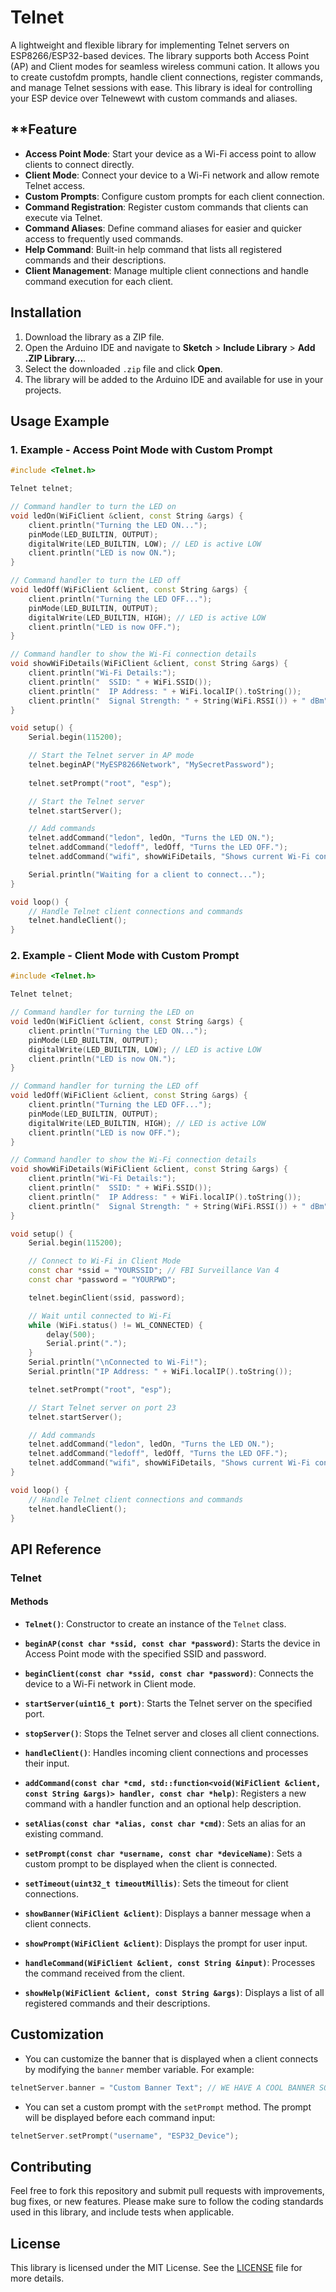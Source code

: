# **Telnet**


A lightweight and flexible library for implementing Telnet servers on ESP8266/ESP32-based devices. The library supports both Access Point (AP) and Client modes for seamless wireless communi cation. It allows you to create custofdm prompts, handle client connections, register commands, and manage Telnet sessions with ease. This library is ideal for controlling your ESP device over Telnewewt with custom commands and aliases.


## **Feature

- **Access Point Mode**: Start your device as a Wi-Fi access point to allow clients to connect directly.
- **Client Mode**: Connect your device to a Wi-Fi network and allow remote Telnet access.
- **Custom Prompts**: Configure custom prompts for each client connection.
- **Command Registration**: Register custom commands that clients can execute via Telnet.
- **Command Aliases**: Define command aliases for easier and quicker access to frequently used commands.
- **Help Command**: Built-in help command that lists all registered commands and their descriptions.
- **Client Management**: Manage multiple client connections and handle command execution for each client.

## **Installation**

1. Download the library as a ZIP file.
2. Open the Arduino IDE and navigate to **Sketch** > **Include Library** > **Add .ZIP Library...**.
3. Select the downloaded `.zip` file and click **Open**.
4. The library will be added to the Arduino IDE and available for use in your projects.

## **Usage Example**

### **1. Example - Access Point Mode with Custom Prompt**

```cpp
#include <Telnet.h>

Telnet telnet;

// Command handler to turn the LED on
void ledOn(WiFiClient &client, const String &args) {
    client.println("Turning the LED ON...");
    pinMode(LED_BUILTIN, OUTPUT);
    digitalWrite(LED_BUILTIN, LOW); // LED is active LOW
    client.println("LED is now ON.");
}

// Command handler to turn the LED off
void ledOff(WiFiClient &client, const String &args) {
    client.println("Turning the LED OFF...");
    pinMode(LED_BUILTIN, OUTPUT);
    digitalWrite(LED_BUILTIN, HIGH); // LED is active LOW
    client.println("LED is now OFF.");
}

// Command handler to show the Wi-Fi connection details
void showWiFiDetails(WiFiClient &client, const String &args) {
    client.println("Wi-Fi Details:");
    client.println("  SSID: " + WiFi.SSID());
    client.println("  IP Address: " + WiFi.localIP().toString());
    client.println("  Signal Strength: " + String(WiFi.RSSI()) + " dBm");
}

void setup() {
    Serial.begin(115200);

    // Start the Telnet server in AP mode
    telnet.beginAP("MyESP8266Network", "MySecretPassword");
    
    telnet.setPrompt("root", "esp");

    // Start the Telnet server
    telnet.startServer();

    // Add commands
    telnet.addCommand("ledon", ledOn, "Turns the LED ON.");
    telnet.addCommand("ledoff", ledOff, "Turns the LED OFF.");
    telnet.addCommand("wifi", showWiFiDetails, "Shows current Wi-Fi connection details.");

    Serial.println("Waiting for a client to connect...");
}

void loop() {
    // Handle Telnet client connections and commands
    telnet.handleClient();
}
```

### **2. Example - Client Mode with Custom Prompt**

```cpp
#include <Telnet.h>

Telnet telnet;

// Command handler for turning the LED on
void ledOn(WiFiClient &client, const String &args) {
    client.println("Turning the LED ON...");
    pinMode(LED_BUILTIN, OUTPUT);
    digitalWrite(LED_BUILTIN, LOW); // LED is active LOW
    client.println("LED is now ON.");
}

// Command handler for turning the LED off
void ledOff(WiFiClient &client, const String &args) {
    client.println("Turning the LED OFF...");
    pinMode(LED_BUILTIN, OUTPUT);
    digitalWrite(LED_BUILTIN, HIGH); // LED is active LOW
    client.println("LED is now OFF.");
}

// Command handler to show the Wi-Fi connection details
void showWiFiDetails(WiFiClient &client, const String &args) {
    client.println("Wi-Fi Details:");
    client.println("  SSID: " + WiFi.SSID());
    client.println("  IP Address: " + WiFi.localIP().toString());
    client.println("  Signal Strength: " + String(WiFi.RSSI()) + " dBm");
}

void setup() {
    Serial.begin(115200);

    // Connect to Wi-Fi in Client Mode
    const char *ssid = "YOURSSID"; // FBI Surveillance Van 4
    const char *password = "YOURPWD";

    telnet.beginClient(ssid, password);

    // Wait until connected to Wi-Fi
    while (WiFi.status() != WL_CONNECTED) {
        delay(500);
        Serial.print(".");
    }
    Serial.println("\nConnected to Wi-Fi!");
    Serial.println("IP Address: " + WiFi.localIP().toString());

    telnet.setPrompt("root", "esp");

    // Start Telnet server on port 23
    telnet.startServer();

    // Add commands
    telnet.addCommand("ledon", ledOn, "Turns the LED ON.");
    telnet.addCommand("ledoff", ledOff, "Turns the LED OFF.");
    telnet.addCommand("wifi", showWiFiDetails, "Shows current Wi-Fi connection details.");
}

void loop() {
    // Handle Telnet client connections and commands
    telnet.handleClient();
}
```

## **API Reference**

### **Telnet**

#### **Methods**

- **`Telnet()`**: Constructor to create an instance of the `Telnet` class.

- **`beginAP(const char *ssid, const char *password)`**: Starts the device in Access Point mode with the specified SSID and password.

- **`beginClient(const char *ssid, const char *password)`**: Connects the device to a Wi-Fi network in Client mode.

- **`startServer(uint16_t port)`**: Starts the Telnet server on the specified port.

- **`stopServer()`**: Stops the Telnet server and closes all client connections.

- **`handleClient()`**: Handles incoming client connections and processes their input.

- **`addCommand(const char *cmd, std::function<void(WiFiClient &client, const String &args)> handler, const char *help)`**: Registers a new command with a handler function and an optional help description.

- **`setAlias(const char *alias, const char *cmd)`**: Sets an alias for an existing command.

- **`setPrompt(const char *username, const char *deviceName)`**: Sets a custom prompt to be displayed when the client is connected.

- **`setTimeout(uint32_t timeoutMillis)`**: Sets the timeout for client connections.

- **`showBanner(WiFiClient &client)`**: Displays a banner message when a client connects.

- **`showPrompt(WiFiClient &client)`**: Displays the prompt for user input.

- **`handleCommand(WiFiClient &client, const String &input)`**: Processes the command received from the client.

- **`showHelp(WiFiClient &client, const String &args)`**: Displays a list of all registered commands and their descriptions.

## **Customization**

- You can customize the banner that is displayed when a client connects by modifying the `banner` member variable. For example:

```cpp
telnetServer.banner = "Custom Banner Text"; // WE HAVE A COOL BANNER SO DONT SET IT
```

- You can set a custom prompt with the `setPrompt` method. The prompt will be displayed before each command input:

```cpp
telnetServer.setPrompt("username", "ESP32_Device");
```

## **Contributing**

Feel free to fork this repository and submit pull requests with improvements, bug fixes, or new features. Please make sure to follow the coding standards used in this library, and include tests when applicable.

## **License**

This library is licensed under the MIT License. See the [LICENSE](LICENSE) file for more details.
